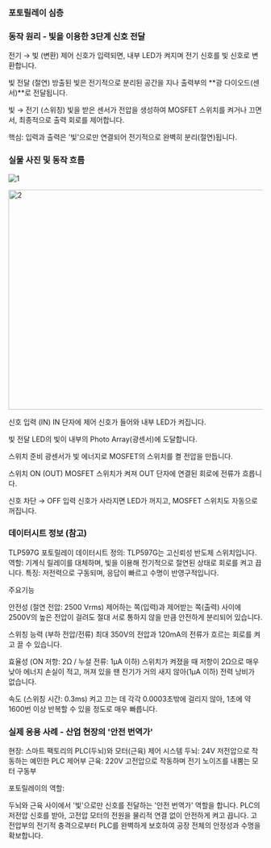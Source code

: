 ### 포토릴레이 심층

### 동작 원리 - 빛을 이용한 3단계 신호 전달

전기 → 빛 (변환)
제어 신호가 입력되면, 내부 LED가 켜지며 전기 신호를 빛 신호로 변환합니다.

빛 전달 (절연)
방출된 빛은 전기적으로 분리된 공간을 지나 출력부의 **광 다이오드(센서)**로 전달됩니다.

빛 → 전기 (스위칭)
빛을 받은 센서가 전압을 생성하여 MOSFET 스위치를 켜거나 끄면서, 최종적으로 출력 회로를 제어합니다.

핵심: 입력과 출력은 '빛'으로만 연결되어 전기적으로 완벽히 분리(절연)됩니다.



### 실물 사진 및 동작 흐름

![1](https://github.com/user-attachments/assets/f655ac28-859b-4de3-98bb-19368fa48a6f)

<img width="582" height="436" alt="2" src="https://github.com/user-attachments/assets/4483cba4-a059-4e5f-aac6-8d36baf5017f" />



신호 입력 (IN)
IN 단자에 제어 신호가 들어와 내부 LED가 켜집니다.

빛 전달
LED의 빛이 내부의 Photo Array(광센서)에 도달합니다.

스위치 준비
광센서가 빛 에너지로 MOSFET의 스위치를 켤 전압을 만듭니다.

스위치 ON (OUT)
MOSFET 스위치가 켜져 OUT 단자에 연결된 회로에 전류가 흐릅니다.

신호 차단 → OFF
입력 신호가 사라지면 LED가 꺼지고, MOSFET 스위치도 자동으로 꺼집니다.



### 데이터시트 정보 (참고)

TLP597G 포토릴레이 데이터시트
정의: TLP597G는 고신뢰성 반도체 스위치입니다.
역할: 기계식 릴레이를 대체하며, 빛을 이용해 전기적으로 절연된 상태로 회로를 켜고 끕니다.
특징: 저전력으로 구동되며, 응답이 빠르고 수명이 반영구적입니다.

주요기능

안전성 (절연 전압: 2500 Vrms)
제어하는 쪽(입력)과 제어받는 쪽(출력) 사이에 2500V의 높은 전압이 걸려도 절대 서로 통하지 않을 만큼 안전하게 분리되어 있습니다.

스위칭 능력 (부하 전압/전류)
최대 350V의 전압과 120mA의 전류가 흐르는 회로를 켜고 끌 수 있습니다.

효율성 (ON 저항: 2Ω / 누설 전류: 1µA 이하)
스위치가 켜졌을 때 저항이 2Ω으로 매우 낮아 에너지 손실이 적고, 꺼져 있을 땐 전기가 거의 새지 않아(1µA 이하) 전력 낭비가 없습니다.

속도 (스위칭 시간: 0.3ms)
켜고 끄는 데 각각 0.0003초밖에 걸리지 않아, 1초에 약 1600번 이상 반복할 수 있을 정도로 매우 빠릅니다.



### 실제 응용 사례 - 산업 현장의 '안전 번역가'
현장: 스마트 팩토리의 PLC(두뇌)와 모터(근육) 제어 시스템
두뇌: 24V 저전압으로 작동하는 예민한 PLC 제어부
근육: 220V 고전압으로 작동하며 전기 노이즈를 내뿜는 모터 구동부

포토릴레이의 역할:

두뇌와 근육 사이에서 '빛'으로만 신호를 전달하는 '안전 번역가' 역할을 합니다.
PLC의 저전압 신호를 받아, 고전압 모터의 전원을 물리적 연결 없이 안전하게 켜고 끕니다.
고전압부의 전기적 충격으로부터 PLC를 완벽하게 보호하여 공장 전체의 안정성과 수명을 확보합니다.
